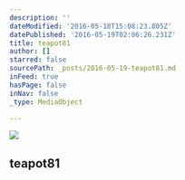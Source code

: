 ```yaml
---
description: ''
dateModified: '2016-05-18T15:08:23.805Z'
datePublished: '2016-05-19T02:06:26.231Z'
title: teapot81
author: []
starred: false
sourcePath: _posts/2016-05-19-teapot81.md
inFeed: true
hasPage: false
inNav: false
_type: MediaObject

---
```

<article style=""><img src="https://the-grid-user-content.s3-us-west-2.amazonaws.com/a12d120a-d620-4707-9363-68e8abd738e9.jpg" /><h1>teapot81</h1></article>